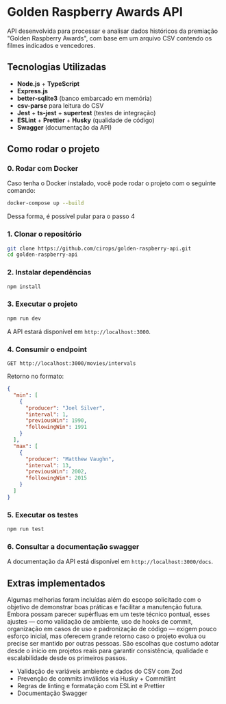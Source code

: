 # Golden Raspberry Awards API

API desenvolvida para processar e analisar dados históricos da premiação "Golden Raspberry Awards", com base em um arquivo CSV contendo os filmes indicados e vencedores.

## Tecnologias Utilizadas

- **Node.js** + **TypeScript**
- **Express.js**
- **better-sqlite3** (banco embarcado em memória)
- **csv-parse** para leitura do CSV
- **Jest** + **ts-jest** + **supertest** (testes de integração)
- **ESLint** + **Prettier** + **Husky** (qualidade de código)
- **Swagger** (documentação da API)

## Como rodar o projeto

### 0. Rodar com Docker
Caso tenha o Docker instalado, você pode rodar o projeto com o seguinte comando:

```bash
docker-compose up --build
```
Dessa forma, é possível pular para o passo 4
### 1. Clonar o repositório

```bash
git clone https://github.com/cirops/golden-raspberry-api.git
cd golden-raspberry-api
```

### 2. Instalar dependências

```bash
npm install
```

### 3. Executar o projeto

```bash
npm run dev
```
A API estará disponível em `http://localhost:3000`.

### 4. Consumir o endpoint

```http
GET http://localhost:3000/movies/intervals
```
Retorno no formato:
```json
{
  "min": [
    {
      "producer": "Joel Silver",
      "interval": 1,
      "previousWin": 1990,
      "followingWin": 1991
    }
  ],
  "max": [
    {
      "producer": "Matthew Vaughn",
      "interval": 13,
      "previousWin": 2002,
      "followingWin": 2015
    }
  ]
}
```

### 5. Executar os testes

```bash
npm run test
```

### 6. Consultar a documentação swagger
A documentação da API está disponível em `http://localhost:3000/docs`.

## Extras implementados
Algumas melhorias foram incluídas além do escopo solicitado com o objetivo de demonstrar boas práticas e facilitar a manutenção futura. Embora possam parecer supérfluas em um teste técnico pontual, esses ajustes — como validação de ambiente, uso de hooks de commit, organização em casos de uso e padronização de código — exigem pouco esforço inicial, mas oferecem grande retorno caso o projeto evolua ou precise ser mantido por outras pessoas. São escolhas que costumo adotar desde o início em projetos reais para garantir consistência, qualidade e escalabilidade desde os primeiros passos.

- Validação de variáveis ambiente e dados do CSV com Zod
- Prevenção de commits inválidos via Husky + Commitlint
- Regras de linting e formatação com ESLint e Prettier
- Documentação Swagger 